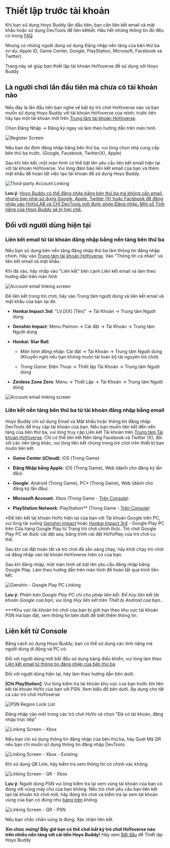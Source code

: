 # Thiết lập trước tài khoản

Khi bạn sử dụng Hoyo Buddy lần đầu tiên, bạn cần liên kết email và mật khẩu hoặc sử dụng DevTools để liên kếtkết. Hầu hết những thông tin đó đều có trong [FAQ](./FAQ.md).

Nhưng có những người dùng sử dụng Đăng nhập nền tảng của bên thứ ba (ví dụ: Apple ID, Game Center, Google, PlayStation, Microsoft, Facebook và Twitter).

Trang này sẽ giúp bạn thiết lập tài khoản HoYoverse để sử dụng với Hoyo Buddy

## Là người chơi lần đầu tiên mà chưa có tài khoản nào

Nếu đây là lần đầu tiên bạn nghe về bất kỳ trò chơi HoYoverse nào và bạn muốn sử dụng Hoyo Buddy với tài khoản HoYoverse của mình, trước tiên hãy tạo một tài khoản mới trên [Trung tâm tài khoản HoYoverse](https://account.hoyoverse.com).

Chọn Đăng Nhập -> Đăng ký ngay và làm theo hướng dẫn trên màn hình.

![Register Screen](../../../../src/assets/images/hb-account/web/sign-up_no-link.png)

Nếu bạn dự định đăng nhập bằng bên thứ ba, vui lòng chọn nhà cung cấp bên thứ ba trước. (Google, Facebook, Twitter(X), Apple)

Sau khi liên kết, một màn hình có thể bật lên yêu cầu liên kết email hiện tại với tài khoản HoYoverse. Vui lòng đảm bảo liên kết email của bạn và thêm mật khẩu để hoàn tất việc tạo tài khoản để sử dụng Hoyo Buddy.

![Third-party Account Linking](../../../../src/assets/images/hb-account/web/sign-up_google-link.png)

**Lưu ý**: <u>Hoyo Buddy có thể đăng nhập bằng bên thứ ba mà không cần email, nhưng bạn phải sử dụng Google, Apple, Twitter (X) hoặc Facebook để đăng nhập vào HoYoLAB và CHỈ DevTools mới được phép Đăng nhập. Một số Tính năng của Hoyo Buddy sẽ bị hạn chế.</u>

## Đối với người dùng hiện tại

### Liên kết email từ tài khoản đăng nhập bằng nền tảng bên thứ ba

Nếu bạn sử dụng bên nền tảng đăng nhập thứ ba làm thông tin đăng nhập chính. Hãy vào [Trung tâm tài khoản HoYoverse](https://account.hoyoverse.com). Vào "Thông tin cá nhân" và liên kết email và mật khẩu.

Khi đã vào, hãy nhấp vào "Liên kết" bên cạnh Liên kết email và làm theo hướng dẫn trên màn hình

![Account email linking screen](../../../../src/assets/images/hb-account/web/post-link.png)

Để liên kết trong trò chơi, hãy vào Trung tâm người dùng và liên kết email và mật khẩu của bạn tại đó.

- **Honkai Impact 3rd**: "LV.[XX] [Tên]" -> Tài Khoản -> Trung tâm Người dùng

- **Genshin Impact**: Menu Paimon -> Cài đặt -> Tài Khoản -> Trung tâm Người dùng

- **Honkai: Star Rail**: 

  - *Màn hình đăng nhập*: Cài đặt -> Tài Khoản -> Trung tâm Người dùng (Khuyến nghị nếu bạn không muốn tải toàn bộ tài nguyên trò chơi)

  - *Trong Game*: Điện Thoại -> Thiết lập Tài Khoản -> Trung tâm Người dùng

- **Zenless Zone Zero**: Menu -> Thiết Lập -> Tài Khoản -> Trung tâm Người dùng

![Account email linking screen](../../../../src/assets/images/hb-account/pc/in-game-email.png)

### Liên kết nền tảng bên thứ ba từ tài khoản đăng nhập bằng email

Hoyo Buddy chỉ sử dụng Email và Mật khẩu hoặc thông tin đăng nhập DevTools để truy cập tài khoản của bạn. Nếu bạn muốn liên kết đến nền tảng của bên thứ ba, vui lòng truy cập Liên kết Tài khoản trên [Trung tâm Tài khoản HoYoverse](https://account.hoyoverse.com). Chỉ có thể liên kết Nền tảng Facebook và Twitter (X), đối với các nền tảng khác, vui lòng liên kết chúng trong trò chơi trên thiết bị bạn muốn liên kết.

- **Game Center (iCloud)**: iOS (Trong Game)

- **Đăng Nhập bằng Apple**: iOS (Trong Game), Web (dành cho đăng ký lần đầu).

- **Google**: Android (Trong Game), PC* (Trong Game), Web (dành cho đăng ký lần đầu).

- **Microsoft Account**: Xbox (Trong Game - [Trên Console](./Before-Start.md#liên-kết-từ-console)).

- **PlayStation Network**: PlayStation** (Trong Game - [Trên Console](./Before-Start.md#liên-kết-từ-console))

*Để liên kết tài khoản HoYo hiện tại của bạn với Tài khoản Google trên PC, vui lòng tải xuống [Genshin Impact](https://genshin.hoyoverse.com) hoặc [Honkai Impact 3rd](https://honkaiimpact3.hoyoverse.com/) - Google Play PC trên Cửa hàng Google Play từ Trang trò chơi chính thức. Trò chơi Google Play PC sẽ được cài đặt sau, bằng trình cài đặt HoYoPlay của trò chơi cụ thể.

Sau khi cài đặt hoàn tất và trò chơi đã sẵn sàng chạy, hãy khởi chạy trò chơi và đăng nhập vào tài khoản HoYoverse hiện có của bạn.

Sau khi đăng nhập, một màn hình sẽ bật lên yêu cầu đăng nhập bằng Google Play. Làm theo hướng dẫn trên màn hình để hoàn tất quá trình liên kết.

![Genshin - Google Play PC Linking](../../../../src/assets/images/hb-account/pc/hk4e_google.png)

**Lưu ý**: _Phiên bản Google Play PC chỉ cho phép liên kết. Để hủy liên kết tài khoản Google của bạn, vui lòng Hủy liên kết trên Thiết bị Android của bạn._.

***Khu vực tài khoản trò chơi của bạn bị giới hạn theo khu vực tài khoản PSN mà bạn đặt, xem thông tin bên dưới để biết thêm thông tin.

## Liên kết từ Console

Bằng cách sử dụng Hoyo Buddy, bạn có thể sử dụng các tính năng mà người dùng di động và PC có.

Đối với người dùng mới bắt đầu sử dụng bảng điều khiển, vui lòng làm theo [Liên kết email từ thông tin đăng nhập của bên thứ ba](./Before-Start.md#liên-kết-email-từ-tài-khoản-đăng-nhập-bằng-nền-tảng-bên-thứ-ba)

Đối với người dùng hiện tại, hãy làm theo hướng dẫn bên dưới.

**[Chỉ PlayStation]**: Vui lòng kiểm tra tài khoản khu vực của bạn trước khi liên kết tài khoản HoYo của bạn với PSN. Xem biểu đồ bên dưới. Áp dụng cho tất cả các trò chơi HoYoverse

![PSN Region Lock List](../../../../src/assets/images/hb-account/console/PSN_Region_Lock.png)

Đăng nhập vào một trong các trò chơi HoYo và chọn "Đã có tài khoản, đăng nhập trực tiếp"

![Linking Screen - Xbox](../../../../src/assets/images/hb-account/console/xbox-link_1.png)

Nếu bạn chỉ sử dụng thông tin đăng nhập của bên thứ ba, hãy Quét Mã QR nếu bạn chỉ muốn sử dụng thông tin đăng nhập DevTools.

![Linking Screen - Xbox - Existing](../../../../src/assets/images/hb-account/console/xbox-link_2.png)

Khi sử dụng QR Link, hãy kiểm tra xem thông tin có chính xác không.

![Linking Screen - QR - Xbox](../../../../src/assets/images/hb-account/console/qr_link-1.png)

**Lưu ý**: Người dùng PSN vui lòng kiểm tra lại xem vùng tài khoản của bạn có đúng với vùng máy chủ của bạn không. Nếu trò chơi yêu cầu bạn liên kết tạo tài khoản trò chơi mới, hãy đóng trò chơi và kiểm tra lại xem tài khoản vùng của bạn có đúng như [bảng trên](./Before-Start.md#liên-kết-từ-console) không.

![Linking Screen - QR - PSN](../../../../src/assets/images/hb-account/console/qr_link-psn.png)

Nếu bạn chắc chắn vùng là đúng. Xác nhận liên kết.

**Xin chúc mừng! Bây giờ bạn có thể chơi bất kỳ trò chơi HoYoverse nào trên nhiều nền tảng với cải tiến Hoyo Buddy!** Hãy xem [Bắt đầu](./Getting-Started.md) để Thiết lập Hoyo Buddy